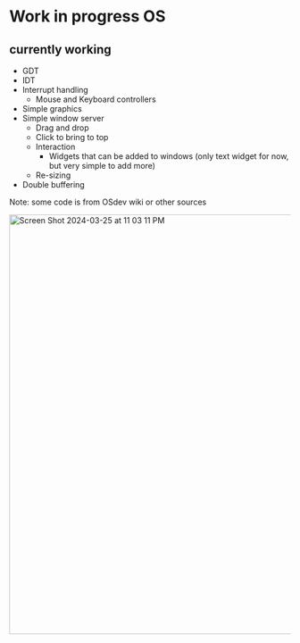 # Work in progress OS
## currently working
* GDT
* IDT
* Interrupt handling
  * Mouse and Keyboard controllers
* Simple graphics
* Simple window server
  * Drag and drop
  * Click to bring to top
  * Interaction
      * Widgets that can be added to windows (only text widget for now, but very simple to add more)
  * Re-sizing
* Double buffering

Note: some code is from OSdev wiki or other sources

<img width="752" alt="Screen Shot 2024-03-25 at 11 03 11 PM" src="https://github.com/FISHARMNIC/osWIP/assets/73864341/feb4f62f-3eea-444f-aea5-e413156adee6">

